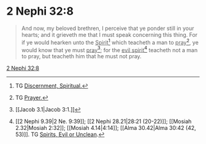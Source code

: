 # 2 Nephi 32:8

> And now, my beloved brethren, I perceive that ye ponder still in your hearts; and it grieveth me that I must speak concerning this thing. For if ye would hearken unto the <u>Spirit</u>[^a] which teacheth a man to <u>pray</u>[^b], ye would know that ye must <u>pray</u>[^c]; for the <u>evil spirit</u>[^d] teacheth not a man to pray, but teacheth him that he must not pray.

[2 Nephi 32:8](https://www.churchofjesuschrist.org/study/scriptures/bofm/2-ne/32?lang=eng&id=p8#p8)


[^a]: TG [Discernment, Spiritual.](https://www.churchofjesuschrist.org/study/scriptures/tg/discernment-spiritual?lang=eng)
[^b]: TG [Prayer.](https://www.churchofjesuschrist.org/study/scriptures/tg/prayer?lang=eng)
[^c]: [[Jacob 3.1|Jacob 3:1.]]
[^d]: [[2 Nephi 9.39|2 Ne. 9:39]]; [[2 Nephi 28.21|28:21 (20-22)]]; [[Mosiah 2.32|Mosiah 2:32]]; [[Mosiah 4.14|4:14]]; [[Alma 30.42|Alma 30:42 (42, 53)]]. TG [Spirits, Evil or Unclean](https://www.churchofjesuschrist.org/study/scriptures/tg/spirits-evil-or-unclean?lang=eng).
